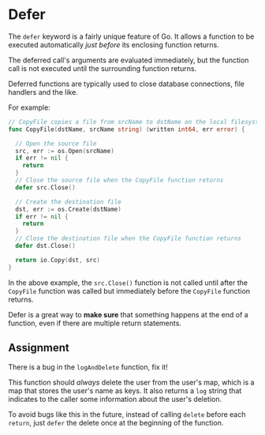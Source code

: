 # Defer

The `defer` keyword is a fairly unique feature of Go. It allows a function to be executed automatically _just before_ its enclosing function returns.

The deferred call's arguments are evaluated immediately, but the function call is not executed until the surrounding function returns.

Deferred functions are typically used to close database connections, file handlers and the like.

For example:

```go
// CopyFile copies a file from srcName to dstName on the local filesystem.
func CopyFile(dstName, srcName string) (written int64, err error) {

  // Open the source file
  src, err := os.Open(srcName)
  if err != nil {
    return
  }
  // Close the source file when the CopyFile function returns
  defer src.Close()

  // Create the destination file
  dst, err := os.Create(dstName)
  if err != nil {
    return
  }
  // Close the destination file when the CopyFile function returns
  defer dst.Close()

  return io.Copy(dst, src)
}
```

In the above example, the `src.Close()` function is not called until after the `CopyFile` function was called but immediately before the `CopyFile` function returns.

Defer is a great way to **make sure** that something happens at the end of a function, even if there are multiple return statements.

## Assignment

There is a bug in the `logAndDelete` function, fix it!

This function should _always_ delete the user from the user's map, which is a map that stores the user's name as keys. It also returns a `log` string that indicates to the caller some information about the user's deletion.

To avoid bugs like this in the future, instead of calling `delete` before each `return`, just `defer` the delete once at the beginning of the function.
